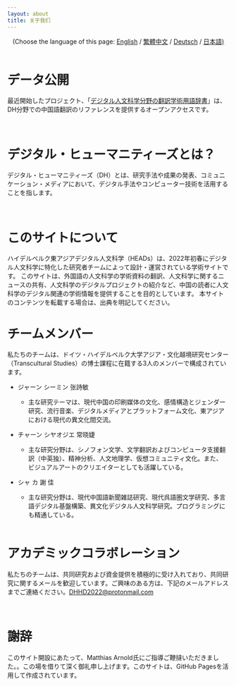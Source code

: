 ```yaml
---
layout: about 
title: 关于我们 
---
```


<div style="text-align: center">(Choose the language of this page:  <a href="https://dhhd2022.github.io/about/en">English</a> / <a href="https://dhhd2022.github.io/about/zh">繁體中文</a>  / <a href="https://dhhd2022.github.io/about/de">Deutsch</a> / <a href="https://dhhd2022.github.io/about/jp">日本語)</a></div>

   <br/>

# データ公開
最近開始したプロジェクト、「[デジタル人文科学分野の翻訳学術用語辞書](https://github.com/xiejia1995/DH-terms-translation-wordbook)」は、DH分野での中国語翻訳のリファレンスを提供するオープンアクセスです。

<br/>

# デジタル・ヒューマニティーズとは？
デジタル・ヒューマニティーズ（DH）とは、研究手法や成果の発表、コミュニケーション・メディアにおいて、デジタル手法やコンピューター技術を活用することを指します。

<br/>

# このサイトについて
ハイデルベルク東アジアデジタル人文科学（HEADs）は、2022年初春にデジタル人文科学に特化した研究者チームによって設計・運営されている学術サイトです。 このサイトは、外国語の人文科学の学術資料の翻訳、人文科学に関するニュースの共有、人文科学のデジタルプロジェクトの紹介など、中国の読者に人文科学のデジタル関連の学術情報を提供することを目的としています。 本サイトのコンテンツを転載する場合は、出典を明記してください。
<br/>

# チームメンバー
私たちのチームは、ドイツ・ハイデルベルク大学アジア・文化越境研究センター（Transcultural Studies）の博士課程に在籍する3人のメンバーで構成されています。

* ジャーン シーミン 张詩敏 
  * 主な研究テーマは、現代中国の印刷媒体の文化、感情構造とジェンダー研究、流行音楽、デジタルメディアとプラットフォーム文化、東アジアにおける現代の異文化間交流。

* チャーン シヤオジエ 常晓婕
  * 主な研究分野は、シノフォン文学、文学翻訳およびコンピュータ支援翻訳（中英独）、精神分析、人文地理学、仮想コミュニティ文化。また、 ビジュアルアートのクリエイターとしても活躍している。

* シャ カ 謝 佳
  * 主な研究分野は、現代中国語新聞雑誌研究、現代呉語圏文学研究、多言語デジタル基盤構築、異文化デジタル人文科学研究。プログラミングにも精通している。
   <br/>

# アカデミックコラボレーション
私たちのチームは、共同研究および資金提供を積極的に受け入れており、共同研究に関するメールを歓迎しています。ご興味のある方は、下記のメールアドレスまでご連絡ください。DHHD2022@protonmail.com

<br/>

# 謝辞
このサイト開設にあたって、Matthias Arnold氏にご指導ご鞭撻いただきました。。この場を借りて深く御礼申し上げます。このサイトは、GitHub Pagesを活用して作成されています。
